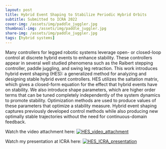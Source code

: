 ```yaml
---
layout: post
title: Hybrid Event Shaping to Stabilize Periodic Hybrid Orbits
subtitle: Submitted to ICRA 2022
cover-img: /assets/img/paddle_juggler.jpg
thumbnail-img: /assets/img/paddle_juggler.jpg
share-img: /assets/img/paddle_juggler.jpg
tags: [hybrid systems]
---
```


Many controllers for legged robotic systems leverage open- or closed-loop control at discrete hybrid events to enhance stability. These controllers appear in several well studied phenomena such as the Raibert stepping controller, paddle juggling, and swing leg retraction. This work introduces
hybrid event shaping (HES): a generalized method for analyzing and designing stable hybrid event controllers. HES utilizes the
saltation matrix, which gives a closed-form equation for the effect that hybrid events have on stability. We also introduce shape parameters, which are higher order terms that can be tuned completely independently of the system dynamics to promote stability. Optimization methods are used to produce values of these parameters that optimize a stability measure. Hybrid event shaping captures previously developed control methods while also producing new optimally stable trajectories without the need for continuous-domain feedback.

Watch the video attachment here:
[![HES_video_attachment](http:img.youtube.com/watch?v=EqIjG2cCX5w/0.jpg)](https://www.youtube.com/vi/EqIjG2cCX5w "Hybrid Event Shaping Video Attachment")

Watch my presentation at ICRA here:
[![HES_ICRA_presentation](https://img.youtube.com/watch?v=oLRKRzsb5uo/0.jpg)](https://www.youtube.com/vi/oLRKRzsb5uo "Hybrid Event Shaping ICRA Presentation")
